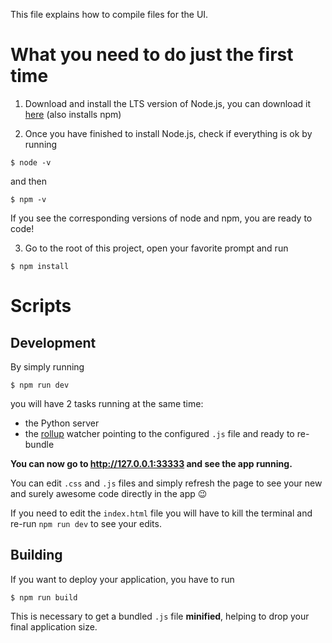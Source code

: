 This file explains how to compile files for the UI.

# What you need to do just the first time

1. Download and install the LTS version of Node.js, you can download it [here](https://nodejs.org/en/download/) (also installs npm)

2. Once you have finished to install Node.js, check if everything is ok by running

```console
$ node -v
```
and then
```console
$ npm -v
```

If you see the corresponding versions of node and npm, you are ready to code!

3. Go to the root of this project, open your favorite prompt and run

```console
$ npm install
```

# Scripts

## Development

By simply running

```console
$ npm run dev
```

you will have 2 tasks running at the same time:
- the Python server
- the [rollup](https://rollupjs.org/guide/en/) watcher pointing to the configured `.js` file and ready to re-bundle

**You can now go to http://127.0.0.1:33333 and see the app running.**

You can edit `.css` and `.js` files and simply refresh the page to see your new and surely awesome code directly in the app 😉

If you need to edit the `index.html` file you will have to kill the terminal and re-run `npm run dev` to see your edits.

## Building

If you want to deploy your application, you have to run

```console
$ npm run build
```

This is necessary to get a bundled `.js` file **minified**, helping to drop your final application size.